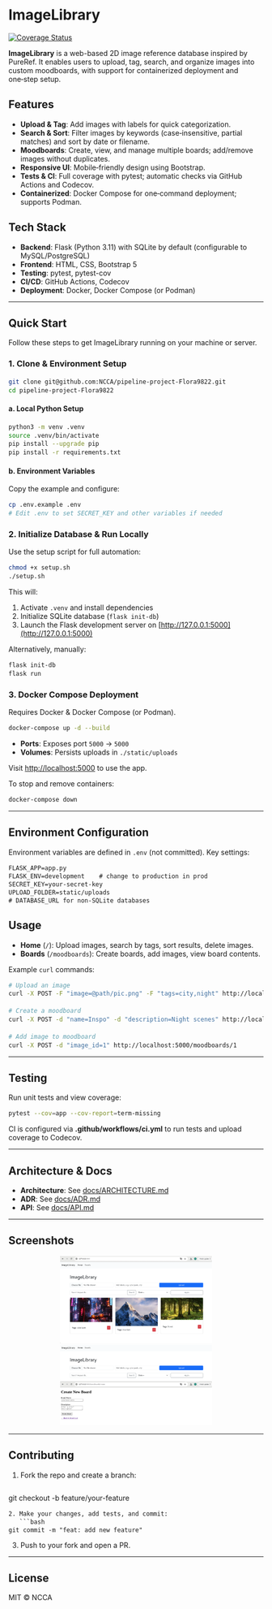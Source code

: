 # ImageLibrary

[![Coverage Status](https://img.shields.io/badge/coverage-67%25-yellow)](https://github.com/NCCA/pipeline-project-Flora9822/actions)

**ImageLibrary** is a web-based 2D image reference database inspired by PureRef. It enables users to upload, tag, search, and organize images into custom moodboards, with support for containerized deployment and one‑step setup.

## Features

* **Upload & Tag**: Add images with labels for quick categorization.
* **Search & Sort**: Filter images by keywords (case‑insensitive, partial matches) and sort by date or filename.
* **Moodboards**: Create, view, and manage multiple boards; add/remove images without duplicates.
* **Responsive UI**: Mobile‑friendly design using Bootstrap.
* **Tests & CI**: Full coverage with pytest; automatic checks via GitHub Actions and Codecov.
* **Containerized**: Docker Compose for one‑command deployment; supports Podman.

## Tech Stack

* **Backend**: Flask (Python 3.11) with SQLite by default (configurable to MySQL/PostgreSQL)
* **Frontend**: HTML, CSS, Bootstrap 5
* **Testing**: pytest, pytest-cov
* **CI/CD**: GitHub Actions, Codecov
* **Deployment**: Docker, Docker Compose (or Podman)

---

## Quick Start

Follow these steps to get ImageLibrary running on your machine or server.

### 1. Clone & Environment Setup

```bash
git clone git@github.com:NCCA/pipeline-project-Flora9822.git
cd pipeline-project-Flora9822
```

#### a. Local Python Setup

```bash
python3 -m venv .venv
source .venv/bin/activate
pip install --upgrade pip
pip install -r requirements.txt
```

#### b. Environment Variables

Copy the example and configure:

```bash
cp .env.example .env
# Edit .env to set SECRET_KEY and other variables if needed
```

### 2. Initialize Database & Run Locally

Use the setup script for full automation:

```bash
chmod +x setup.sh
./setup.sh
```

This will:

1. Activate `.venv` and install dependencies
2. Initialize SQLite database (`flask init-db`)
3. Launch the Flask development server on [http://127.0.0.1:5000](http://127.0.0.1:5000)

Alternatively, manually:

```bash
flask init-db
flask run
```

### 3. Docker Compose Deployment

Requires Docker & Docker Compose (or Podman).

```bash
docker-compose up -d --build
```

* **Ports**: Exposes port `5000` → `5000`
* **Volumes**: Persists uploads in `./static/uploads`

Visit [http://localhost:5000](http://localhost:5000) to use the app.

To stop and remove containers:

```bash
docker-compose down
```

---

## Environment Configuration

Environment variables are defined in `.env` (not committed). Key settings:

```dotenv
FLASK_APP=app.py
FLASK_ENV=development    # change to production in prod
SECRET_KEY=your-secret-key
UPLOAD_FOLDER=static/uploads
# DATABASE_URL for non-SQLite databases
```

## Usage

* **Home** (`/`): Upload images, search by tags, sort results, delete images.
* **Boards** (`/moodboards`): Create boards, add images, view board contents.

Example `curl` commands:

```bash
# Upload an image
curl -X POST -F "image=@path/pic.png" -F "tags=city,night" http://localhost:5000/

# Create a moodboard
curl -X POST -d "name=Inspo" -d "description=Night scenes" http://localhost:5000/moodboards/create

# Add image to moodboard
curl -X POST -d "image_id=1" http://localhost:5000/moodboards/1
```

---

## Testing

Run unit tests and view coverage:

```bash
pytest --cov=app --cov-report=term-missing
```

CI is configured via **.github/workflows/ci.yml** to run tests and upload coverage to Codecov.

---

## Architecture & Docs

* **Architecture**: See [docs/ARCHITECTURE.md](docs/ARCHITECTURE.md)
* **ADR**: See [docs/ADR.md](docs/ADR.md)
* **API**: See [docs/API.md](docs/API.md)

---

## Screenshots

<div align="center">
  <img src="docs/screenshots/homepage.png" alt="Home Gallery" width="300" />
  <img src="docs/screenshots/upload_form.png" alt="Upload Form" width="300" />
  <img src="docs/screenshots/moodboard_detail.png" alt="Moodboard Detail" width="300" />
</div>

---

## Contributing

1. Fork the repo and create a branch:

   ```bash
   ```

git checkout -b feature/your-feature

````
2. Make your changes, add tests, and commit:
   ```bash
git commit -m "feat: add new feature"
````

3. Push to your fork and open a PR.

---

## License

MIT © NCCA
